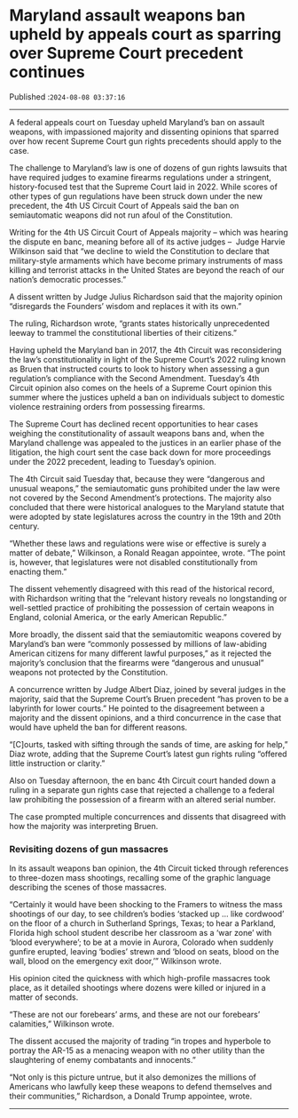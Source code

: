 # Maryland assault weapons ban upheld by appeals court as sparring over Supreme Court precedent continues

Published :`2024-08-08 03:37:16`

---

A federal appeals court on Tuesday upheld Maryland’s ban on assault weapons, with impassioned majority and dissenting opinions that sparred over how recent Supreme Court gun rights precedents should apply to the case.

The challenge to Maryland’s law is one of dozens of gun rights lawsuits that have required judges to examine firearms regulations under a stringent, history-focused test that the Supreme Court laid in 2022. While scores of other types of gun regulations have been struck down under the new precedent, the 4th US Circuit Court of Appeals said the ban on semiautomatic weapons did not run afoul of the Constitution.

Writing for the 4th US Circuit Court of Appeals majority – which was hearing the dispute en banc, meaning before all of its active judges –  Judge Harvie Wilkinson said that “we decline to wield the Constitution to declare that military-style armaments which have become primary instruments of mass killing and terrorist attacks in the United States are beyond the reach of our nation’s democratic processes.”

A dissent written by Judge Julius Richardson said that the majority opinion “disregards the Founders’ wisdom and replaces it with its own.”

The ruling, Richardson wrote, “grants states historically unprecedented leeway to trammel the constitutional liberties of their citizens.”

Having upheld the Maryland ban in 2017, the 4th Circuit was reconsidering the law’s constitutionality in light of the Supreme Court’s 2022 ruling known as Bruen that instructed courts to look to history when assessing a gun regulation’s compliance with the Second Amendment. Tuesday’s 4th Circuit opinion also comes on the heels of a Supreme Court opinion this summer where the justices upheld a ban on individuals subject to domestic violence restraining orders from possessing firearms.

The Supreme Court has declined recent opportunities to hear cases weighing the constitutionality of assault weapons bans and, when the Maryland challenge was appealed to the justices in an earlier phase of the litigation, the high court sent the case back down for more proceedings under the 2022 precedent, leading to Tuesday’s opinion.

The 4th Circuit said Tuesday that, because they were “dangerous and unusual weapons,” the semiautomatic guns prohibited under the law were not covered by the Second Amendment’s protections. The majority also concluded that there were historical analogues to the Maryland statute that were adopted by state legislatures across the country in the 19th and 20th century.

“Whether these laws and regulations were wise or effective is surely a matter of debate,” Wilkinson, a Ronald Reagan appointee, wrote. “The point is, however, that legislatures were not disabled constitutionally from enacting them.”

The dissent vehemently disagreed with this read of the historical record, with Richardson writing that the “relevant history reveals no longstanding or well-settled practice of prohibiting the possession of certain weapons in England, colonial America, or the early American Republic.”

More broadly, the dissent said that the semiautomitic weapons covered by Maryland’s ban were “commonly possessed by millions of law-abiding American citizens for many different lawful purposes,” as it rejected the majority’s conclusion that the firearms were “dangerous and unusual” weapons not protected by the Constitution.

A concurrence written by Judge Albert Diaz, joined by several judges in the majority, said that the Supreme Court’s Bruen precedent “has proven to be a labyrinth for lower courts.” He pointed to the disagreement between a majority and the dissent opinions, and a third concurrence in the case that would have upheld the ban for different reasons.

“[C]ourts, tasked with sifting through the sands of time, are asking for help,” Diaz wrote, adding that the Supreme Court’s latest gun rights ruling “offered little instruction or clarity.”

Also on Tuesday afternoon, the en banc 4th Circuit court handed down a ruling in a separate gun rights case that rejected a challenge to a federal law prohibiting the possession of a firearm with an altered serial number.

The case prompted multiple concurrences and dissents that disagreed with how the majority was interpreting Bruen.

### Revisiting dozens of gun massacres

In its assault weapons ban opinion, the 4th Circuit ticked through references to three-dozen mass shootings,  recalling some of the graphic language describing the scenes of those massacres.

“Certainly it would have been shocking to the Framers to witness the mass shootings of our day, to see children’s bodies ‘stacked up … like cordwood’ on the floor of a church in Sutherland Springs, Texas; to hear a Parkland, Florida high school student describe her classroom as a ‘war zone’ with ‘blood everywhere’; to be at a movie in Aurora, Colorado when suddenly gunfire erupted, leaving ‘bodies’ strewn and ‘blood on seats, blood on the wall, blood on the emergency exit door,’” Wilkinson wrote.

His opinion cited the quickness with which high-profile massacres took place, as it detailed shootings where dozens were killed or injured in a matter of seconds.

“These are not our forebears’ arms, and these are not our forebears’ calamities,” Wilkinson wrote.

The dissent accused the majority of trading “in tropes and hyperbole to portray the AR-15 as a menacing weapon with no other utility than the slaughtering of enemy combatants and innocents.”

“Not only is this picture untrue, but it also demonizes the millions of Americans who lawfully keep these weapons to defend themselves and their communities,” Richardson, a Donald Trump appointee, wrote.

---

